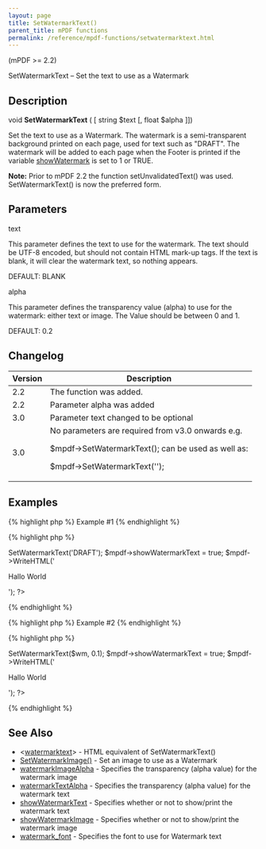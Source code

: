 ```yaml
---
layout: page
title: SetWatermarkText()
parent_title: mPDF functions
permalink: /reference/mpdf-functions/setwatermarktext.html
---
```


<div id="bpmbook" class="bpmbook" style="direction:ltr;">
<div class="topic_user_field">
<div id="U0">
<p>(mPDF &gt;= 2.2)</p>
<p>SetWatermarkText – Set the text to use as a Watermark</p>
<h2>Description</h2>

<div class="alert alert-info" role="alert">void <b>SetWatermarkText</b> ( [ string <span class="parameter">$text</span> [, float <span class="parameter">$alpha</span> ]])</div>
<p>Set the text to use as a Watermark. The watermark is a semi-transparent background printed on each page, used for text such as "DRAFT". The watermark will be added to each page when the Footer is printed if the variable <a href="/reference/mpdf-variables/showwatermarktext.html">showWatermark</a> is set to 1 or <span class="smallblock">TRUE</span>.&nbsp;</p>

<div class="alert alert-info" role="alert"><b>Note:</b> Prior to mPDF 2.2 the function setUnvalidatedText() was used. SetWatermarkText() is now the preferred form.</div>
<h2>Parameters</h2>
<p class="manual_param_dt"><span class="parameter">text</span></p>
<p class="manual_param_dd">This parameter defines the text to use for the watermark. The text should be UTF-8 encoded, but should not contain HTML mark-up tags. If the text is blank, it will clear the watermark text, so nothing appears.

<span class="smallblock">DEFAULT</span>: <span class="smallblock">BLANK</span></p>
<p class="manual_param_dt"><span class="parameter">alpha</span></p>
<p class="manual_param_dd">This parameter defines the transparency value (alpha) to use for the watermark: either text or image. The Value should be between 0 and 1.

<span class="smallblock">DEFAULT</span>: 0.2</p>
<h2>Changelog</h2>
<table class="bpmTopic"> <thead>
<tr> <th>Version</th><th>Description</th> </tr>
</thead> <tbody>
<tr>
<td>2.2</td>
<td>The function was added.</td>
</tr>
<tr>
<td>2.2</td>
<td>Parameter <span class="parameter">alpha</span> was added</td>
</tr>
<tr>
<td>3.0</td>
<td>Parameter <span class="parameter">text</span> changed to be optional

</td>
</tr>
<tr>
<td>3.0</td>
<td>No parameters are required from v3.0 onwards e.g.

$mpdf-&gt;SetWatermarkText(); can be used as well as:

$mpdf-&gt;SetWatermarkText('');</td>
</tr>
</tbody> </table>
<h2>Examples</h2>

{% highlight php %}
Example #1
{% endhighlight %}

{% highlight php %}
<?php

<?php

$mpdf=new mPDF();

$mpdf->SetWatermarkText('DRAFT');

$mpdf->showWatermarkText = true;

$mpdf->WriteHTML('<p>Hallo World</p>');

?>
{% endhighlight %}

{% highlight php %}
Example #2
{% endhighlight %}

{% highlight php %}
<?php

// htmltoolkit contains a function strcode2utf() to convert htmlentities to UTF-8 encoded text 

<?php

$mpdf=new mPDF();

$wm = strcode2utf("&amp;#1575;&amp;#1610;&amp;#1604;&amp;#1575;&amp;#1578; &amp;#1601;&amp;#1610;&amp;#1605;&amp;#1575; &amp;#1575;&amp;#1610;&amp;#1604;&amp;#1575;&amp;#1578; &amp;#1601;&amp;#1610;&amp;#1605;&amp;#1575;");

$mpdf->SetWatermarkText($wm, 0.1);

$mpdf->showWatermarkText = true;

$mpdf->WriteHTML('<p>Hallo World</p>');

?>
{% endhighlight %}

<h2>See Also</h2>
<ul>
<li class="manual_boxlist">&lt;<a href="/reference/html-control-tags/watermarktext.html">watermarktext</a>&gt; - HTML equivalent of SetWatermarkText()</li>
<li class="manual_boxlist"><a href="/reference/mpdf-functions/setwatermarktext.html">SetWatermarkImage()</a> - Set an image to use as a Watermark</li>
<li class="manual_boxlist"><a href="/reference/mpdf-variables/watermarkimagealpha.html">watermarkImageAlpha</a> - Specifies the transparency (alpha value) for the watermark image</li>
<li class="manual_boxlist"><a href="/reference/mpdf-variables/watermarktextalpha.html">watermarkTextAlpha</a> - Specifies the transparency (alpha value) for the watermark text</li>
<li class="manual_boxlist"><a href="/reference/mpdf-variables/showwatermarktext.html">showWatermarkText</a> - Specifies whether or not to show/print the watermark text

</li>
<li class="manual_boxlist"><a href="/reference/mpdf-variables/showwatermarktext.html">showWatermarkImage</a> - Specifies whether or not to show/print the watermark image</li>
<li class="manual_boxlist"><a href="/reference/mpdf-variables/watermark-font.html">watermark_font</a> - Specifies the font to use for Watermark text</li>
</ul>
</div>
</div>

